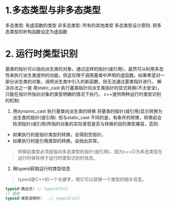 # 1.多态类型与非多态类型
多态类型: 有虚函数的类型
非多态类型: 所有的其他类型
多态类型设计原则: 把多态类型的析构函数设定为虚函数

# 2. 运行时类型识别
基类的指针可以指向派生类的对象，通过这样的指针(或引用)，虽然可以利用多态性来执行派生类提供的功能，但这仅限于调用基类中声明的虚函数。如果希望对一部分派生类的对象，调用派生类中引入的新函数，则无法通过基类指针进行。
解决办法之一是 用static_cast 执行基类指针向派生类指针的显式转换(不太安全)，只能在指针所指向对象的类型明确的情况下执行。
c++提供两种运行时类型识别的机制:
1. 用dynamic_cast 执行基类向派生类的转换
将基类的指针(或引用)显示转换为派生类的指针(或引用).
但与static_cast 不同的是，有条件的转换，转换前会检测指针(或引用)所指的对象的实际类型是否与转换的目的类型兼容，否则:
* 如果执行的是指针类型的转换，会得到空指针。
* 如果执行的是引用类型的转换，会抛出异常。
> 转换前类型必须是指向多态类型的指针(或引用)，因为c++只为多态类型在运行时保存用于运行时类型识别的信息。

2. 用typeid获取运行时类型信息
> typeid是C++的一个关键字，用它可以获得一个类型的相关信息。
``` c++
typeid(表达式)	// typeid(5+3)
// 或者
typeid(类型说明符)	// typeid(int)
```


